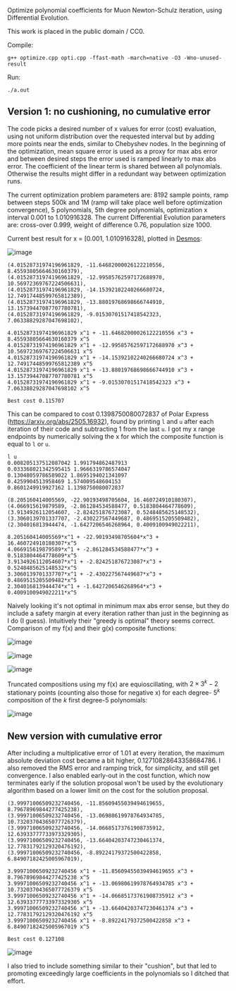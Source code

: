 Optimize polynomial coefficients for Muon Newton-Schulz iteration, using Differential Evolution.

This work is placed in the public domain / CC0.

Compile:

```shell
g++ optimize.cpp opti.cpp -ffast-math -march=native -O3 -Wno-unused-result
```

Run:

```shell
./a.out
```

## Version 1: no cushioning, no cumulative error

The code picks a desired number of x values for error (cost) evaluation, using not uniform distribution over the requested interval but by adding more points near the ends, similar to Chebyshev nodes. In the beginning of the optimization, mean square error is used as a proxy for max abs error and between desired steps the error used is ramped linearly to max abs error. The coefficient of the linear term is shared between all polynomials. Otherwise the results might differ in a redundant way between optimization runs.

The current optimization problem parameters are: 8192 sample points, ramp between steps 500k and 1M (ramp will take place well before optimization convergence), 5 polynomials, 5th degree polynomials, optimization x interval 0.001 to 1.010916328. The current Differential Evolution parameters are: cross-over 0.999, weight of difference 0.76, population size 1000.

Current best result for x = [0.001, 1.010916328], plotted in [Desmos](https://www.desmos.com/calculator):

![image](https://github.com/user-attachments/assets/0806a8c9-04e8-42a1-ac64-88910a0bc7b5)

```
(4.01528731974196961829, -11.64682000026122210556, 8.45593805664630160379),
(4.01528731974196961829, -12.99585762597172688970, 10.56972369767224506631),
(4.01528731974196961829, -14.15392102240266680724, 12.74917448599765812389),
(4.01528731974196961829, -13.88019768698666744910, 13.15739447087707780781),
(4.01528731974196961829, -9.01530701517418542323, 7.06338829287047698102),

4.01528731974196961829 x^1 + -11.64682000026122210556 x^3 + 8.45593805664630160379 x^5
4.01528731974196961829 x^1 + -12.99585762597172688970 x^3 + 10.56972369767224506631 x^5
4.01528731974196961829 x^1 + -14.15392102240266680724 x^3 + 12.74917448599765812389 x^5
4.01528731974196961829 x^1 + -13.88019768698666744910 x^3 + 13.15739447087707780781 x^5
4.01528731974196961829 x^1 + -9.01530701517418542323 x^3 + 7.06338829287047698102 x^5

Best cost 0.115707
```

This can be compared to cost 0.1398750080072837 of Polar Express (https://arxiv.org/abs/2505.16932), found by printing `l` and `u` after each iteration of their code and subtracting 1 from the last `u`. I got my x range endpoints by numerically solving the x for which the composite function is equal to `l` or `u`.

```
l u
0.008205137512087042 1.991794862487913
0.033368021342595415 1.9666319786574047
0.13048059786589022 1.8695194021341097
0.4259904513958469 1.574009548604153
0.8601249919927162 1.1398750080072837

(8.205160414005569, -22.90193498705604, 16.460724910180307),
(4.066915619879589, -2.861284534588477, 0.5183804464778609),
(3.9134926112054607, -2.824251876723087, 0.5248485625148532),
(3.3060139701337707, -2.430227567449687, 0.4869515205509482),
(2.304016813944474, -1.6427206546268964, 0.4009100949022211),

8.205160414005569*x^1 + -22.90193498705604*x^3 + 16.460724910180307*x^5
4.066915619879589*x^1 + -2.861284534588477*x^3 + 0.5183804464778609*x^5
3.9134926112054607*x^1 + -2.824251876723087*x^3 + 0.5248485625148532*x^5
3.3060139701337707*x^1 + -2.430227567449687*x^3 + 0.4869515205509482*x^5
2.304016813944474*x^1 + -1.6427206546268964*x^3 + 0.4009100949022211*x^5
```

Naively looking it's not optimal in minimum max abs error sense, but they do include a safety margin at every iteration rather than just in the beginning as I do (I guess). Intuitively their "greedy is optimal" theory seems correct. Comparison of my f(x) and their g(x) composite functions:

![image](https://github.com/user-attachments/assets/7bb54ee5-ce6f-4a27-aef8-de2157553f65)

![image](https://github.com/user-attachments/assets/bec0d51e-dec8-4c6d-add7-16dcb3047596)

![image](https://github.com/user-attachments/assets/49feba92-a0de-4e0a-bf5c-e632215b2c6f)

Truncated compositions using my f(x) are equioscillating, with $2 \times 3^k - 2$ stationary points (counting also those for negative x) for each degree- $5^k$ composition of the $k$ first degree-5 polynomials:

![image](https://github.com/user-attachments/assets/af3061b2-43e9-4738-872f-a8925b06ac55)

## New version with cumulative error

After including a multiplicative error of 1.01 at every iteration, the maximum absolute deviation cost became a bit higher, 0.12710828643358684786. I also removed the RMS error and ramping trick, for simplicity, and still get convergence. I also enabled early-out in the cost function, which now terminates early if the solution proposal won't be used by the evolutionary algorithm based on a lower limit on the cost for the solution proposal.

```
(3.99971006509232740456, -11.85609455039494619655, 8.79678969844277425238),
(3.99971006509232740456, -13.06980619978764934785, 10.73203704365077726379),
(3.99971006509232740456, -14.06685173761908735912, 12.63933777733973329305),
(3.99971006509232740456, -13.66404203747230461374, 12.77831792129320476192),
(3.99971006509232740456, -8.89224179372500422858, 6.84907182425005967019),

3.99971006509232740456 x^1 + -11.85609455039494619655 x^3 + 8.79678969844277425238 x^5
3.99971006509232740456 x^1 + -13.06980619978764934785 x^3 + 10.73203704365077726379 x^5
3.99971006509232740456 x^1 + -14.06685173761908735912 x^3 + 12.63933777733973329305 x^5
3.99971006509232740456 x^1 + -13.66404203747230461374 x^3 + 12.77831792129320476192 x^5
3.99971006509232740456 x^1 + -8.89224179372500422858 x^3 + 6.84907182425005967019 x^5

Best cost 0.127108
```

![image](https://github.com/user-attachments/assets/93c7e050-c175-464f-8d1a-8b73c018bfbc)

I also tried to include something similar to their "cushion", but that led to promoting exceedingly large coefficients in the polynomials so I ditched that effort.
